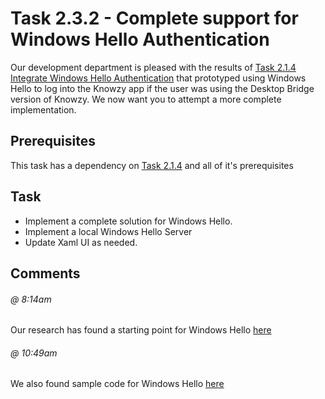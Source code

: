 # Task 2.3.2 - Complete support for Windows Hello Authentication

Our development department is pleased with the results of [Task 2.1.4 Integrate Windows Hello Authentication](214_WindowsHello.md) 
that prototyped using Windows Hello to log into the Knowzy app if the user was using the Desktop Bridge version of Knowzy. We now want you to
attempt a more complete implementation.

## Prerequisites 

This task has a dependency on [Task 2.1.4](214_WindowsHello.md) and all of it's prerequisites

## Task 

* Implement a complete solution for Windows Hello.
* Implement a local Windows Hello Server
* Update Xaml UI as needed.

## Comments

###### @ 8:14am
Our research has found a starting point for Windows Hello [here](https://docs.microsoft.com/en-us/windows/uwp/security/microsoft-passport)

###### @ 10:49am
We also found sample code for Windows Hello [here](https://github.com/Microsoft/Windows-universal-samples/tree/6370138b150ca8a34ff86de376ab6408c5587f5d/Samples/MicrosoftPassport)

